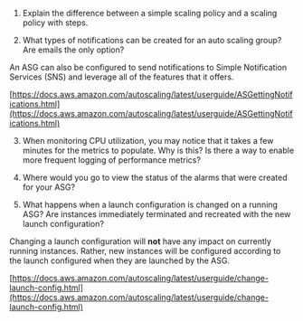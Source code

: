 1. Explain the difference between a simple scaling policy and a scaling policy with steps.

2. What types of notifications can be created for an auto scaling group? Are emails the only option?

An ASG can also be configured to send notifications to Simple Notification Services (SNS) and leverage all of the features that it offers.

[https://docs.aws.amazon.com/autoscaling/latest/userguide/ASGettingNotifications.html](https://docs.aws.amazon.com/autoscaling/latest/userguide/ASGettingNotifications.html)

3. When monitoring CPU utilization, you may notice that it takes a few minutes for the metrics to populate. Why is this? Is there a way to enable more frequent logging of performance metrics?

4. Where would you go to view the status of the alarms that were created for your ASG?

5. What happens when a launch configuration is changed on a running ASG? Are instances immediately terminated and recreated with the new launch configuration?

Changing a launch configuration will **not** have any impact on currently running instances. Rather, new instances will be configured according to the launch configured when they are launched by the ASG.

[https://docs.aws.amazon.com/autoscaling/latest/userguide/change-launch-config.html](https://docs.aws.amazon.com/autoscaling/latest/userguide/change-launch-config.html)